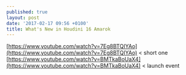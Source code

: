 ```yaml
---
published: true
layout: post
date: '2017-02-17 09:56 +0100'
title: What's New in Houdini 16 Amarok
---
```

[https://www.youtube.com/watch?v=7Eg8BTQIYAo](https://www.youtube.com/watch?v=7Eg8BTQIYAo) < short one  
[https://www.youtube.com/watch?v=BMTkaBoUaX4](https://www.youtube.com/watch?v=BMTkaBoUaX4) < launch event
